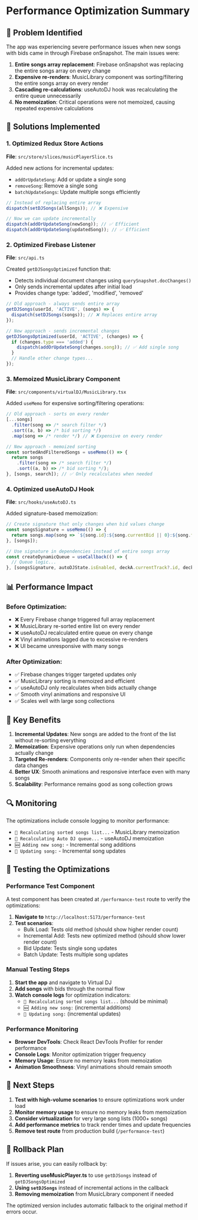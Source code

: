 # Performance Optimization Summary

## 🚨 Problem Identified
The app was experiencing severe performance issues when new songs with bids came in through Firebase onSnapshot. The main issues were:

1. **Entire songs array replacement**: Firebase onSnapshot was replacing the entire songs array on every change
2. **Expensive re-renders**: MusicLibrary component was sorting/filtering the entire songs array on every render
3. **Cascading re-calculations**: useAutoDJ hook was recalculating the entire queue unnecessarily
4. **No memoization**: Critical operations were not memoized, causing repeated expensive calculations

## 🔧 Solutions Implemented

### 1. Optimized Redux Store Actions
**File**: `src/store/slices/musicPlayerSlice.ts`

Added new actions for incremental updates:
- `addOrUpdateSong`: Add or update a single song
- `removeSong`: Remove a single song  
- `batchUpdateSongs`: Update multiple songs efficiently

```typescript
// Instead of replacing entire array
dispatch(setDJSongs(allSongs)); // ❌ Expensive

// Now we can update incrementally
dispatch(addOrUpdateSong(newSong)); // ✅ Efficient
dispatch(addOrUpdateSong(updatedSong)); // ✅ Efficient
```

### 2. Optimized Firebase Listener
**File**: `src/api.ts`

Created `getDJSongsOptimized` function that:
- Detects individual document changes using `querySnapshot.docChanges()`
- Only sends incremental updates after initial load
- Provides change type: 'added', 'modified', 'removed'

```typescript
// Old approach - always sends entire array
getDJSongs(userId, 'ACTIVE', (songs) => {
  dispatch(setDJSongs(songs)); // ❌ Replaces entire array
});

// New approach - sends incremental changes
getDJSongsOptimized(userId, 'ACTIVE', (changes) => {
  if (changes.type === 'added') {
    dispatch(addOrUpdateSong(changes.song)); // ✅ Add single song
  }
  // Handle other change types...
});
```

### 3. Memoized MusicLibrary Component
**File**: `src/components/virtualDJ/MusicLibrary.tsx`

Added `useMemo` for expensive sorting/filtering operations:

```typescript
// Old approach - sorts on every render
[...songs]
  .filter(song => /* search filter */)
  .sort((a, b) => /* bid sorting */)
  .map(song => /* render */) // ❌ Expensive on every render

// New approach - memoized sorting
const sortedAndFilteredSongs = useMemo(() => {
  return songs
    .filter(song => /* search filter */)
    .sort((a, b) => /* bid sorting */);
}, [songs, search]); // ✅ Only recalculates when needed
```

### 4. Optimized useAutoDJ Hook
**File**: `src/hooks/useAutoDJ.ts`

Added signature-based memoization:

```typescript
// Create signature that only changes when bid values change
const songsSignature = useMemo(() => {
  return songs.map(song => `${song.id}:${song.currentBid || 0}:${song.title}`).join('|');
}, [songs]);

// Use signature in dependencies instead of entire songs array
const createDynamicQueue = useCallback(() => {
  // Queue logic...
}, [songsSignature, autoDJState.isEnabled, deckA.currentTrack?.id, deckB.currentTrack?.id]);
```

## 📊 Performance Impact

### Before Optimization:
- ❌ Every Firebase change triggered full array replacement
- ❌ MusicLibrary re-sorted entire list on every render
- ❌ useAutoDJ recalculated entire queue on every change
- ❌ Vinyl animations lagged due to excessive re-renders
- ❌ UI became unresponsive with many songs

### After Optimization:
- ✅ Firebase changes trigger targeted updates only
- ✅ MusicLibrary sorting is memoized and efficient
- ✅ useAutoDJ only recalculates when bids actually change
- ✅ Smooth vinyl animations and responsive UI
- ✅ Scales well with large song collections

## 🎯 Key Benefits

1. **Incremental Updates**: New songs are added to the front of the list without re-sorting everything
2. **Memoization**: Expensive operations only run when dependencies actually change
3. **Targeted Re-renders**: Components only re-render when their specific data changes
4. **Better UX**: Smooth animations and responsive interface even with many songs
5. **Scalability**: Performance remains good as song collection grows

## 🔍 Monitoring

The optimizations include console logging to monitor performance:
- `🔄 Recalculating sorted songs list...` - MusicLibrary memoization
- `🔄 Recalculating Auto DJ queue...` - useAutoDJ memoization  
- `🆕 Adding new song:` - Incremental song additions
- `🔄 Updating song:` - Incremental song updates

## 🧪 Testing the Optimizations

### Performance Test Component
A test component has been created at `/performance-test` route to verify the optimizations:

1. **Navigate to** `http://localhost:5173/performance-test`
2. **Test scenarios**:
   - Bulk Load: Tests old method (should show higher render count)
   - Incremental Add: Tests new optimized method (should show lower render count)
   - Bid Update: Tests single song updates
   - Batch Update: Tests multiple song updates

### Manual Testing Steps
1. **Start the app** and navigate to Virtual DJ
2. **Add songs** with bids through the normal flow
3. **Watch console logs** for optimization indicators:
   - `🔄 Recalculating sorted songs list...` (should be minimal)
   - `🆕 Adding new song:` (incremental additions)
   - `🔄 Updating song:` (incremental updates)

### Performance Monitoring
- **Browser DevTools**: Check React DevTools Profiler for render performance
- **Console Logs**: Monitor optimization trigger frequency
- **Memory Usage**: Ensure no memory leaks from memoization
- **Animation Smoothness**: Vinyl animations should remain smooth

## 🚀 Next Steps

1. **Test with high-volume scenarios** to ensure optimizations work under load
2. **Monitor memory usage** to ensure no memory leaks from memoization
3. **Consider virtualization** for very large song lists (1000+ songs)
4. **Add performance metrics** to track render times and update frequencies
5. **Remove test route** from production build (`/performance-test`)

## 🔧 Rollback Plan

If issues arise, you can easily rollback by:
1. **Reverting useMusicPlayer.ts** to use `getDJSongs` instead of `getDJSongsOptimized`
2. **Using `setDJSongs`** instead of incremental actions in the callback
3. **Removing memoization** from MusicLibrary component if needed

The optimized version includes automatic fallback to the original method if errors occur.
